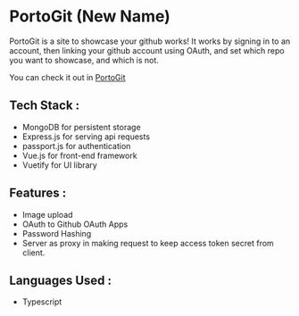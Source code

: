 # PortoGit (New Name)
PortoGit is a site to showcase your github works! It works by signing in to an account, then linking your github account using OAuth, and set which repo you want to showcase, and which is not.

You can check it out in [PortoGit](https://portogit.ikta.dev)

## Tech Stack :
  - MongoDB for persistent storage
  - Express.js for serving api requests
  - passport.js for authentication
  - Vue.js for front-end framework
  - Vuetify for UI library

## Features :
  - Image upload
  - OAuth to Github OAuth Apps
  - Password Hashing
  - Server as proxy in making request to keep access token secret from client.
  
 ## Languages Used :
  - Typescript
